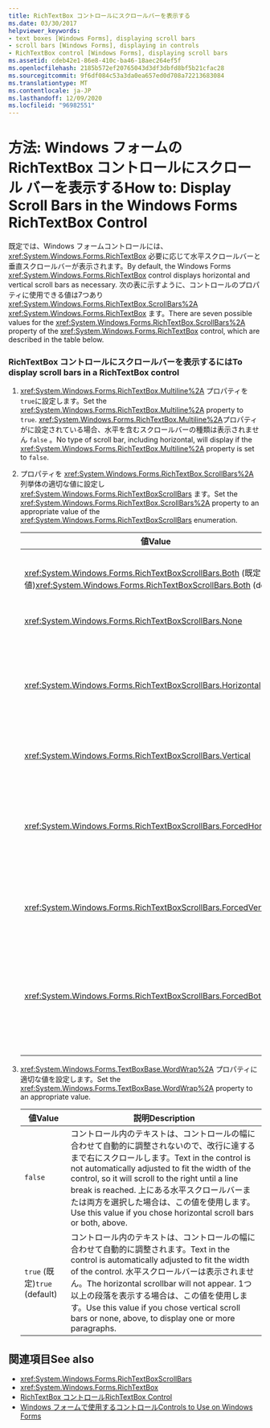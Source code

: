 ```yaml
---
title: RichTextBox コントロールにスクロールバーを表示する
ms.date: 03/30/2017
helpviewer_keywords:
- text boxes [Windows Forms], displaying scroll bars
- scroll bars [Windows Forms], displaying in controls
- RichTextBox control [Windows Forms], displaying scroll bars
ms.assetid: cdeb42e1-86e8-410c-ba46-18aec264ef5f
ms.openlocfilehash: 2185b572ef20765043d3df3dbfd8bf5b21cfac28
ms.sourcegitcommit: 9f6df084c53a3da0ea657ed0d708a72213683084
ms.translationtype: MT
ms.contentlocale: ja-JP
ms.lasthandoff: 12/09/2020
ms.locfileid: "96982551"
---
```

# <a name="how-to-display-scroll-bars-in-the-windows-forms-richtextbox-control"></a><span data-ttu-id="99e8a-102">方法: Windows フォームの RichTextBox コントロールにスクロール バーを表示する</span><span class="sxs-lookup"><span data-stu-id="99e8a-102">How to: Display Scroll Bars in the Windows Forms RichTextBox Control</span></span>
<span data-ttu-id="99e8a-103">既定では、Windows フォームコントロールには、 <xref:System.Windows.Forms.RichTextBox> 必要に応じて水平スクロールバーと垂直スクロールバーが表示されます。</span><span class="sxs-lookup"><span data-stu-id="99e8a-103">By default, the Windows Forms <xref:System.Windows.Forms.RichTextBox> control displays horizontal and vertical scroll bars as necessary.</span></span> <span data-ttu-id="99e8a-104">次の表に示すように、コントロールのプロパティに使用できる値は7つあり <xref:System.Windows.Forms.RichTextBox.ScrollBars%2A> <xref:System.Windows.Forms.RichTextBox> ます。</span><span class="sxs-lookup"><span data-stu-id="99e8a-104">There are seven possible values for the <xref:System.Windows.Forms.RichTextBox.ScrollBars%2A> property of the <xref:System.Windows.Forms.RichTextBox> control, which are described in the table below.</span></span>  
  
### <a name="to-display-scroll-bars-in-a-richtextbox-control"></a><span data-ttu-id="99e8a-105">RichTextBox コントロールにスクロールバーを表示するには</span><span class="sxs-lookup"><span data-stu-id="99e8a-105">To display scroll bars in a RichTextBox control</span></span>  
  
1. <span data-ttu-id="99e8a-106"><xref:System.Windows.Forms.RichTextBox.Multiline%2A> プロパティを `true`に設定します。</span><span class="sxs-lookup"><span data-stu-id="99e8a-106">Set the <xref:System.Windows.Forms.RichTextBox.Multiline%2A> property to `true`.</span></span> <span data-ttu-id="99e8a-107"><xref:System.Windows.Forms.RichTextBox.Multiline%2A>プロパティがに設定されている場合、水平を含むスクロールバーの種類は表示されません `false` 。</span><span class="sxs-lookup"><span data-stu-id="99e8a-107">No type of scroll bar, including horizontal, will display if the <xref:System.Windows.Forms.RichTextBox.Multiline%2A> property is set to `false`.</span></span>  
  
2. <span data-ttu-id="99e8a-108">プロパティを <xref:System.Windows.Forms.RichTextBox.ScrollBars%2A> 列挙体の適切な値に設定し <xref:System.Windows.Forms.RichTextBoxScrollBars> ます。</span><span class="sxs-lookup"><span data-stu-id="99e8a-108">Set the <xref:System.Windows.Forms.RichTextBox.ScrollBars%2A> property to an appropriate value of the <xref:System.Windows.Forms.RichTextBoxScrollBars> enumeration.</span></span>  
  
    |<span data-ttu-id="99e8a-109">値</span><span class="sxs-lookup"><span data-stu-id="99e8a-109">Value</span></span>|<span data-ttu-id="99e8a-110">説明</span><span class="sxs-lookup"><span data-stu-id="99e8a-110">Description</span></span>|  
    |-----------|-----------------|  
    |<span data-ttu-id="99e8a-111"><xref:System.Windows.Forms.RichTextBoxScrollBars.Both> (既定値)</span><span class="sxs-lookup"><span data-stu-id="99e8a-111"><xref:System.Windows.Forms.RichTextBoxScrollBars.Both> (default)</span></span>|<span data-ttu-id="99e8a-112">テキストがコントロールの幅または長さを超えた場合にのみ、水平または垂直のスクロールバー、またはその両方を表示します。</span><span class="sxs-lookup"><span data-stu-id="99e8a-112">Displays horizontal or vertical scroll bars, or both, only when text exceeds the width or length of the control.</span></span>|  
    |<xref:System.Windows.Forms.RichTextBoxScrollBars.None>|<span data-ttu-id="99e8a-113">どの種類のスクロールバーも表示されません。</span><span class="sxs-lookup"><span data-stu-id="99e8a-113">Never displays any type of scroll bar.</span></span>|  
    |<xref:System.Windows.Forms.RichTextBoxScrollBars.Horizontal>|<span data-ttu-id="99e8a-114">テキストがコントロールの幅を超えた場合にのみ、水平スクロールバーを表示します。</span><span class="sxs-lookup"><span data-stu-id="99e8a-114">Displays a horizontal scroll bar only when the text exceeds the width of the control.</span></span> <span data-ttu-id="99e8a-115">(これを行うには、 <xref:System.Windows.Forms.TextBoxBase.WordWrap%2A> プロパティをに設定する必要があり `false` ます)。</span><span class="sxs-lookup"><span data-stu-id="99e8a-115">(For this to occur, the <xref:System.Windows.Forms.TextBoxBase.WordWrap%2A> property must be set to `false`.)</span></span>|  
    |<xref:System.Windows.Forms.RichTextBoxScrollBars.Vertical>|<span data-ttu-id="99e8a-116">テキストがコントロールの高さを超えた場合にのみ、垂直スクロールバーを表示します。</span><span class="sxs-lookup"><span data-stu-id="99e8a-116">Displays a vertical scroll bar only when the text exceeds the height of the control.</span></span>|  
    |<xref:System.Windows.Forms.RichTextBoxScrollBars.ForcedHorizontal>|<span data-ttu-id="99e8a-117">プロパティがに設定されている場合、水平スクロールバーを表示 <xref:System.Windows.Forms.TextBoxBase.WordWrap%2A> `false` します。</span><span class="sxs-lookup"><span data-stu-id="99e8a-117">Displays a horizontal scroll bar when the <xref:System.Windows.Forms.TextBoxBase.WordWrap%2A> property is set to `false`.</span></span> <span data-ttu-id="99e8a-118">テキストがコントロールの幅を超えていない場合、スクロールバーは淡色表示されます。</span><span class="sxs-lookup"><span data-stu-id="99e8a-118">The scroll bar appears dimmed when text does not exceed the width of the control.</span></span>|  
    |<xref:System.Windows.Forms.RichTextBoxScrollBars.ForcedVertical>|<span data-ttu-id="99e8a-119">常に垂直スクロールバーを表示します。</span><span class="sxs-lookup"><span data-stu-id="99e8a-119">Always displays a vertical scroll bar.</span></span> <span data-ttu-id="99e8a-120">テキストがコントロールの長さを超えていない場合、スクロールバーは淡色表示されます。</span><span class="sxs-lookup"><span data-stu-id="99e8a-120">The scroll bar appears dimmed when text does not exceed the length of the control.</span></span>|  
    |<xref:System.Windows.Forms.RichTextBoxScrollBars.ForcedBoth>|<span data-ttu-id="99e8a-121">常に垂直スクロールバーを表示します。</span><span class="sxs-lookup"><span data-stu-id="99e8a-121">Always displays a vertical scrollbar.</span></span> <span data-ttu-id="99e8a-122">プロパティがに設定されている場合、水平スクロールバーを表示 <xref:System.Windows.Forms.TextBoxBase.WordWrap%2A> `false` します。</span><span class="sxs-lookup"><span data-stu-id="99e8a-122">Displays a horizontal scroll bar when the <xref:System.Windows.Forms.TextBoxBase.WordWrap%2A> property is set to `false`.</span></span> <span data-ttu-id="99e8a-123">テキストがコントロールの幅または長さを超えていない場合、スクロールバーはグレー表示されます。</span><span class="sxs-lookup"><span data-stu-id="99e8a-123">The scroll bars appear grayed when text does not exceed the width or length of the control.</span></span>|  
  
3. <span data-ttu-id="99e8a-124"><xref:System.Windows.Forms.TextBoxBase.WordWrap%2A> プロパティに適切な値を設定します。</span><span class="sxs-lookup"><span data-stu-id="99e8a-124">Set the <xref:System.Windows.Forms.TextBoxBase.WordWrap%2A> property to an appropriate value.</span></span>  
  
    |<span data-ttu-id="99e8a-125">値</span><span class="sxs-lookup"><span data-stu-id="99e8a-125">Value</span></span>|<span data-ttu-id="99e8a-126">説明</span><span class="sxs-lookup"><span data-stu-id="99e8a-126">Description</span></span>|  
    |-----------|-----------------|  
    |`false`|<span data-ttu-id="99e8a-127">コントロール内のテキストは、コントロールの幅に合わせて自動的に調整されないので、改行に達するまで右にスクロールします。</span><span class="sxs-lookup"><span data-stu-id="99e8a-127">Text in the control is not automatically adjusted to fit the width of the control, so it will scroll to the right until a line break is reached.</span></span> <span data-ttu-id="99e8a-128">上にある水平スクロールバーまたは両方を選択した場合は、この値を使用します。</span><span class="sxs-lookup"><span data-stu-id="99e8a-128">Use this value if you chose horizontal scroll bars or both, above.</span></span>|  
    |<span data-ttu-id="99e8a-129">`true` (既定)</span><span class="sxs-lookup"><span data-stu-id="99e8a-129">`true` (default)</span></span>|<span data-ttu-id="99e8a-130">コントロール内のテキストは、コントロールの幅に合わせて自動的に調整されます。</span><span class="sxs-lookup"><span data-stu-id="99e8a-130">Text in the control is automatically adjusted to fit the width of the control.</span></span> <span data-ttu-id="99e8a-131">水平スクロールバーは表示されません。</span><span class="sxs-lookup"><span data-stu-id="99e8a-131">The horizontal scrollbar will not appear.</span></span> <span data-ttu-id="99e8a-132">1つ以上の段落を表示する場合は、この値を使用します。</span><span class="sxs-lookup"><span data-stu-id="99e8a-132">Use this value if you chose vertical scroll bars or none, above, to display one or more paragraphs.</span></span>|  
  
## <a name="see-also"></a><span data-ttu-id="99e8a-133">関連項目</span><span class="sxs-lookup"><span data-stu-id="99e8a-133">See also</span></span>

- <xref:System.Windows.Forms.RichTextBoxScrollBars>
- <xref:System.Windows.Forms.RichTextBox>
- [<span data-ttu-id="99e8a-134">RichTextBox コントロール</span><span class="sxs-lookup"><span data-stu-id="99e8a-134">RichTextBox Control</span></span>](richtextbox-control-windows-forms.md)
- [<span data-ttu-id="99e8a-135">Windows フォームで使用するコントロール</span><span class="sxs-lookup"><span data-stu-id="99e8a-135">Controls to Use on Windows Forms</span></span>](controls-to-use-on-windows-forms.md)

